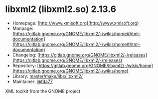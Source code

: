 # libxml2 (libxml2.so) 2.13.6
  - Homepage: [http://www.xmlsoft.org](http://www.xmlsoft.org)
  - Manpage: [https://gitlab.gnome.org/GNOME/libxml2/-/wikis/home#html-documentation](https://gitlab.gnome.org/GNOME/libxml2/-/wikis/home#html-documentation)
  - Changelog: [https://gitlab.gnome.org/GNOME/libxml2/-/releases](https://gitlab.gnome.org/GNOME/libxml2/-/releases)
  - Repository: [https://gitlab.gnome.org/GNOME/libxml2/-/wikis/home](https://gitlab.gnome.org/GNOME/libxml2/-/wikis/home)
  - Library: [master/make/libs/libxml2/](https://github.com/Freetz-NG/freetz-ng/tree/master/make/libs/libxml2/)
  - Maintainer: [@fda77](https://github.com/fda77)

XML toolkit from the GNOME project
